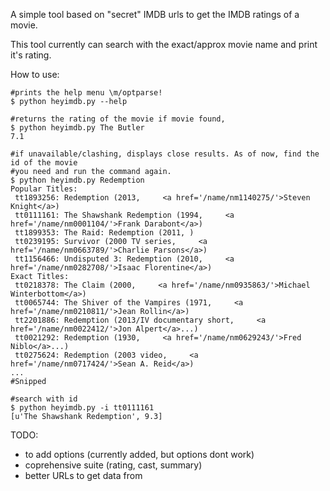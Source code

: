 A simple tool based on "secret" IMDB urls to get the IMDB ratings of a movie.

This tool currently can search with the exact/approx movie name and print it's
rating.

How to use:

    #prints the help menu \m/optparse!
    $ python heyimdb.py --help

    #returns the rating of the movie if movie found, 
    $ python heyimdb.py The Butler
    7.1

    #if unavailable/clashing, displays close results. As of now, find the id of the movie 
    #you need and run the command again. 
    $ python heyimdb.py Redemption 
    Popular Titles:
     tt1893256: Redemption (2013,     <a href='/name/nm1140275/'>Steven Knight</a>)
     tt0111161: The Shawshank Redemption (1994,     <a href='/name/nm0001104/'>Frank Darabont</a>)
     tt1899353: The Raid: Redemption (2011, )
     tt0239195: Survivor (2000 TV series,     <a href='/name/nm0663789/'>Charlie Parsons</a>)
     tt1156466: Undisputed 3: Redemption (2010,     <a href='/name/nm0282708/'>Isaac Florentine</a>)
    Exact Titles:
     tt0218378: The Claim (2000,     <a href='/name/nm0935863/'>Michael Winterbottom</a>)
     tt0065744: The Shiver of the Vampires (1971,     <a href='/name/nm0210811/'>Jean Rollin</a>)
     tt2201886: Redemption (2013/IV documentary short,     <a href='/name/nm0022412/'>Jon Alpert</a>...)
     tt0021292: Redemption (1930,     <a href='/name/nm0629243/'>Fred Niblo</a>...)
     tt0275624: Redemption (2003 video,     <a href='/name/nm0717424/'>Sean A. Reid</a>)
    ...
    #Snipped

    #search with id
    $ python heyimdb.py -i tt0111161
    [u'The Shawshank Redemption', 9.3] 

TODO:
 - to add options (currently added, but options dont work)
 - coprehensive suite (rating, cast, summary)
 - better URLs to get data from
